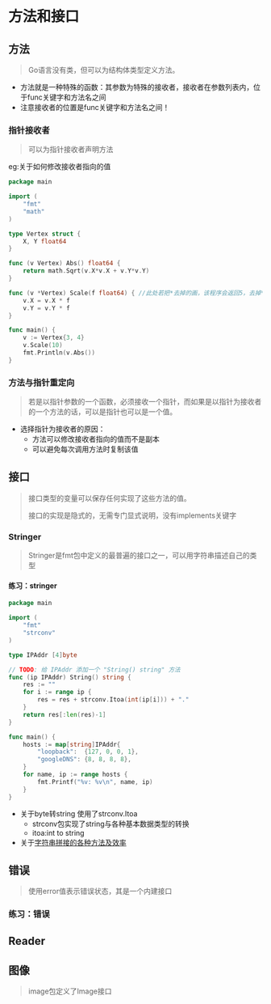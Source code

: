 # 方法和接口

## 方法

> Go语言没有类，但可以为结构体类型定义方法。

- 方法就是一种特殊的函数：其参数为特殊的接收者，接收者在参数列表内，位于func关键字和方法名之间
- 注意接收者的位置是func关键字和方法名之间！

### 指针接收者

> 可以为指针接收者声明方法

eg:关于如何修改接收者指向的值

```go
package main

import (
	"fmt"
	"math"
)

type Vertex struct {
	X, Y float64
}

func (v Vertex) Abs() float64 {
	return math.Sqrt(v.X*v.X + v.Y*v.Y)
}

func (v *Vertex) Scale(f float64) { //此处若把*去掉的画，该程序会返回5，去掉*就不是修改原值，而实修改副本了。
	v.X = v.X * f
	v.Y = v.Y * f
}

func main() {
	v := Vertex{3, 4}
	v.Scale(10)
	fmt.Println(v.Abs())
}
```

### 方法与指针重定向

> 若是以指针参数的一个函数，必须接收一个指针，而如果是以指针为接收者的一个方法的话，可以是指针也可以是一个值。

- 选择指针为接收者的原因：
  - 方法可以修改接收者指向的值而不是副本
  - 可以避免每次调用方法时复制该值

## 接口

> 接口类型的变量可以保存任何实现了这些方法的值。
>
> 接口的实现是隐式的，无需专门显式说明，没有implements关键字

### Stringer

> Stringer是fmt包中定义的最普遍的接口之一，可以用字符串描述自己的类型

#### 练习：stringer

```go
package main

import (
	"fmt"
	"strconv"
)

type IPAddr [4]byte

// TODO: 给 IPAddr 添加一个 "String() string" 方法
func (ip IPAddr) String() string {
	res := ""
	for i := range ip {
		res = res + strconv.Itoa(int(ip[i])) + "."
	}
	return res[:len(res)-1]
}

func main() {
	hosts := map[string]IPAddr{
		"loopback":  {127, 0, 0, 1},
		"googleDNS": {8, 8, 8, 8},
	}
	for name, ip := range hosts {
		fmt.Printf("%v: %v\n", name, ip)
	}
}
```

- 关于byte转string 使用了strconv.Itoa 
  - strconv包实现了string与各种基本数据类型的转换
  - itoa:int to string
- 关于[字符串拼接的各种方法及效率](<https://www.flysnow.org/2018/10/28/golang-concat-strings-performance-analysis.html>)

## 错误

> 使用error值表示错误状态，其是一个内建接口

### 练习：错误

## Reader

## 图像

> image包定义了Image接口